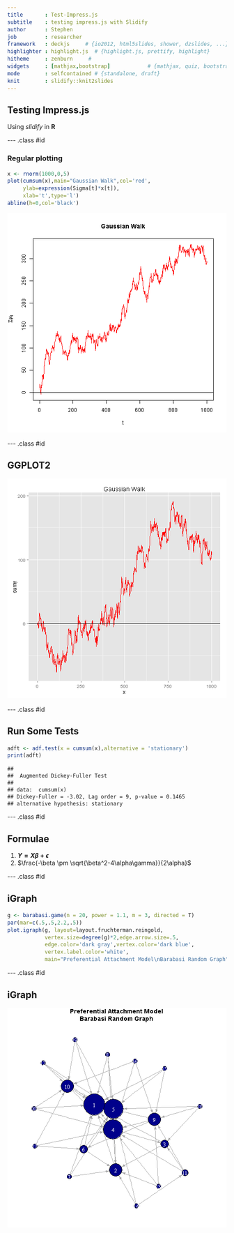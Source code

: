 ```yaml
---
title       : Test-Impress.js
subtitle    : testing impress.js with Slidify
author      : Stephen
job         : researcher
framework   : deckjs     # {io2012, html5slides, shower, dzslides, ...}
highlighter : highlight.js  # {highlight.js, prettify, highlight}
hitheme     : zenburn     # 
widgets     : [mathjax,bootstrap]            # {mathjax, quiz, bootstrap}
mode        : selfcontained # {standalone, draft}
knit        : slidify::knit2slides
---
```




## Testing Impress.js 

Using *slidify* in **R**

--- .class #id 

### Regular plotting


```r
x <- rnorm(1000,0,5)
plot(cumsum(x),main="Gaussian Walk",col='red',
     ylab=expression(Sigma[t]*x[t]),
     xlab='t',type='l')
abline(h=0,col='black')
```

![plot of chunk unnamed-chunk-2](assets/fig/unnamed-chunk-2.png) 

--- .class #id 

## GGPLOT2

![plot of chunk unnamed-chunk-3](assets/fig/unnamed-chunk-3.png) 

--- .class #id

## Run Some Tests

```r
adft <- adf.test(x = cumsum(x),alternative = 'stationary')
print(adft)
```

```
## 
## 	Augmented Dickey-Fuller Test
## 
## data:  cumsum(x)
## Dickey-Fuller = -3.02, Lag order = 9, p-value = 0.1465
## alternative hypothesis: stationary
```

--- .class #id

## Formulae

1. **$Y=X\beta + \epsilon$**
2. $\frac{-\beta \pm \sqrt{\beta^2-4\alpha\gamma}}{2\alpha}$

--- .class #id

## iGraph


```r
g <- barabasi.game(n = 20, power = 1.1, m = 3, directed = T)
par(mar=c(.5,.5,2.2,.5))
plot.igraph(g, layout=layout.fruchterman.reingold,
            vertex.size=degree(g)*2,edge.arrow.size=.5,
            edge.color='dark gray',vertex.color='dark blue',
            vertex.label.color='white',
            main="Preferential Attachment Model\nBarabasi Random Graph")
```

--- .class #id

## iGraph

![plot of chunk unnamed-chunk-6](assets/fig/unnamed-chunk-6.png) 

